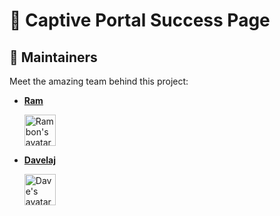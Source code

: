 # 📡 Captive Portal Success Page

## 👥 Maintainers

Meet the amazing team behind this project:

- [**Ram**](https://github.com/ramonortegajr) 

  <img src="https://github.com/ramonortegajr.png" width="50" height="50" alt="Rambon's avatar"> 

- [**Davelaj**](https://github.com/davelaj)

  <img src="https://github.com/davelaj.png" width="50" height="50" alt="Dave's avatar"> 

